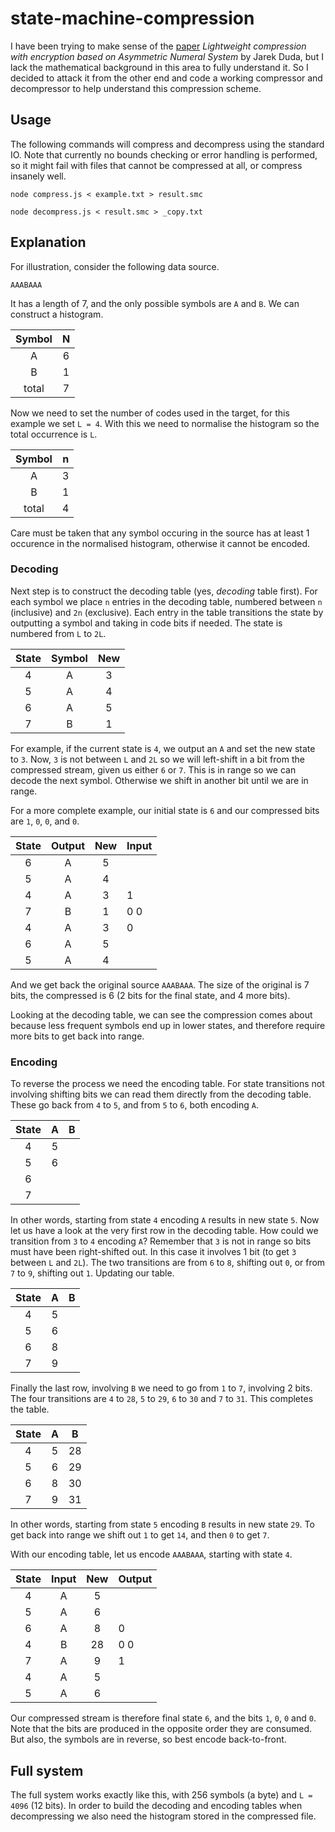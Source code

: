 # state-machine-compression

I have been trying to make sense of the [paper][1] *Lightweight compression with encryption based on Asymmetric Numeral System* by Jarek Duda, but I lack the mathematical background in this area to fully understand it. So I decided to attack it from the other end and code a working compressor and decompressor to help understand this compression scheme.

## Usage
The following commands will compress and decompress using the standard IO. Note that currently no bounds checking or error handling is performed, so it might fail with files that cannot be compressed at all, or compress insanely well.

```
node compress.js < example.txt > result.smc

node decompress.js < result.smc > _copy.txt
```

## Explanation

For illustration, consider the following data source.
```
AAABAAA
```

It has a length of 7, and the only possible symbols are `A` and `B`. We can construct a histogram.

Symbol | N
:---: | :---:
A | 6
B | 1
total | 7

Now we need to set the number of codes used in the target, for this example we set `L = 4`. With this we need to normalise the histogram so the total occurrence is `L`.

Symbol | n
:---: | :---:
A | 3
B | 1
total | 4

Care must be taken that any symbol occuring in the source has at least 1 occurence in the normalised histogram, otherwise it cannot be encoded.

### Decoding

Next step is to construct the decoding table (yes, *decoding* table first). For each symbol we place `n` entries in the decoding table, numbered between `n` (inclusive) and `2n` (exclusive). Each entry in the table transitions the state by outputting a symbol and taking in code bits if needed. The state is numbered from `L` to `2L`.

State | Symbol | New
:---: | :---: | :---:
4 | A | 3
5 | A | 4
6 | A | 5
7 | B | 1

For example, if the current state is `4`, we output an `A` and set the new state to `3`. Now, `3` is not between `L` and `2L` so we will left-shift in a bit from the compressed stream, given us either `6` or `7`. This is in range so we can decode the next symbol. Otherwise we shift in another bit until we are in range.

For a more complete example, our initial state is `6` and our compressed bits are `1`, `0`, `0`, and `0`.

State | Output | New | Input
:---: | :---: | :---: | :---
6 | A | 5
5 | A | 4
4 | A | 3 | 1
7 | B | 1 | 0 0
4 | A | 3 | 0
6 | A | 5
5 | A | 4

And we get back the original source `AAABAAA`. The size of the original is 7 bits, the compressed is 6 (2 bits for the final state, and 4 more bits).

Looking at the decoding table, we can see the compression comes about because less frequent symbols end up in lower states, and therefore require more bits to get back into range.

### Encoding

To reverse the process we need the encoding table. For state transitions not involving shifting bits we can read them directly from the decoding table. These go back from `4` to `5`, and from `5` to `6`, both encoding `A`.

State | A | B
:---: | :---: | :---:
4 | 5
5 | 6
6 |
7 |

In other words, starting from state `4` encoding `A` results in new state `5`. Now let us have a look at the very first row in the decoding table. How could we transition from `3` to `4` encoding `A`? Remember that `3` is not in range so bits must have been right-shifted out. In this case it involves 1 bit (to get `3` between `L` and `2L`). The two transitions are from `6` to `8`, shifting out `0`, or from `7` to `9`, shifting out `1`. Updating our table.

State | A | B
:---: | :---: | :---:
4 | 5
5 | 6
6 | 8
7 | 9

Finally the last row, involving `B` we need to go from `1` to `7`, involving 2 bits. The four transitions are `4` to `28`, `5` to `29`, `6` to `30` and `7` to `31`. This completes the table.

State | A | B
:---: | :---: | :---:
4 | 5 | 28
5 | 6 | 29
6 | 8 | 30
7 | 9 | 31

In other words, starting from state `5` encoding `B` results in new state `29`. To get back into range we shift out `1` to get `14`, and then `0` to get `7`.

With our encoding table, let us encode `AAABAAA`, starting with state `4`.

State | Input | New | Output
:---: | :---: | :---: | :---
4 | A | 5
5 | A | 6
6 | A | 8 | 0
4 | B | 28 | 0 0
7 | A | 9 | 1
4 | A | 5
5 | A | 6

Our compressed stream is therefore final state `6`, and the bits `1`, `0`, `0` and `0`. Note that the bits are produced in the opposite order they are consumed. But also, the symbols are in reverse, so best encode back-to-front.

## Full system

The full system works exactly like this, with 256 symbols (a byte) and `L = 4096` (12 bits). In order to build the decoding and encoding tables when decompressing we also need the histogram stored in the compressed file.

[1]: https://arxiv.org/pdf/1612.04662.pdf
